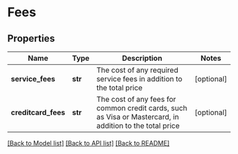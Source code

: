 # Fees

## Properties
Name | Type | Description | Notes
------------ | ------------- | ------------- | -------------
**service_fees** | **str** | The cost of any required service fees in addition to the total price | [optional] 
**creditcard_fees** | **str** | The cost of any fees for common credit cards, such as Visa or Mastercard, in addition to the total price | [optional] 

[[Back to Model list]](../README.md#documentation-for-models) [[Back to API list]](../README.md#documentation-for-api-endpoints) [[Back to README]](../README.md)


